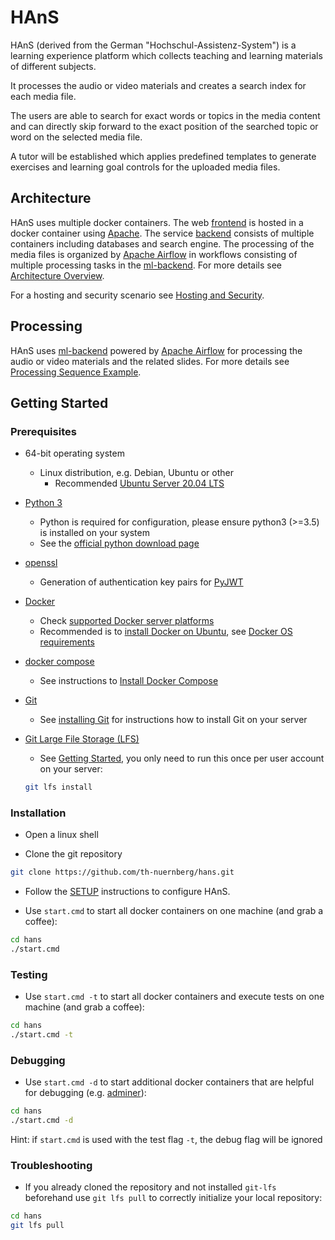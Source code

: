 # HAnS

HAnS (derived from the German "Hochschul-Assistenz-System") is a learning experience platform which collects teaching
and learning materials of different subjects.

It processes the audio or video materials and creates a search index for each media file.

The users are able to search for exact words or topics in the media content and can directly skip forward to
the exact position of the searched topic or word on the selected media file.

A tutor will be established which applies predefined templates to generate exercises and learning goal controls
for the uploaded media files.

## Architecture

HAnS uses multiple docker containers.
The web [frontend](OVERVIEW.md#frontend) is hosted in a docker container using [Apache](https://apache.org/).
The service [backend](OVERVIEW.md#backend) consists of multiple containers including databases and search engine.
The processing of the media files is organized by [Apache Airflow](https://airflow.apache.org/) in workflows
consisting of multiple processing tasks in the [ml-backend](OVERVIEW.md#machine-learning-backend-ml-backend).
For more details see [Architecture Overview](OVERVIEW.md#architecture-overview).

For a hosting and security scenario see [Hosting and Security](HOSTING.md#hosting-and-security).

## Processing

HAnS uses [ml-backend](OVERVIEW.md#machine-learning-backend-ml-backend) powered by
[Apache Airflow](https://airflow.apache.org/) for processing the audio or video materials and the related slides.
For more details see [Processing Sequence Example](SEQUENCES.md#processing).

## Getting Started

### Prerequisites

- 64-bit operating system
  - Linux distribution, e.g. Debian, Ubuntu or other
    - Recommended [Ubuntu Server 20.04 LTS](https://ubuntu.com/download/server)
- [Python 3](https://www.python.org/)
  - Python is required for configuration, please ensure python3 (>=3.5) is installed on your system
  - See the [official python download page](https://www.python.org/downloads/)
- [openssl](https://www.openssl.org/)
  - Generation of authentication key pairs for [PyJWT](https://pyjwt.readthedocs.io/en/latest/algorithms.html)
- [Docker](https://www.docker.com/)
  - Check [supported Docker server platforms](https://docs.docker.com/engine/install/#server)
  - Recommended is to [install Docker on Ubuntu](https://docs.docker.com/engine/install/ubuntu/),
    see [Docker OS requirements](https://docs.docker.com/engine/install/ubuntu/#os-requirements)
- [docker compose](https://docs.docker.com/compose/)
  - See instructions to [Install Docker Compose](https://docs.docker.com/compose/install/)
- [Git](https://git-scm.com/)
  - See [installing Git](https://git-scm.com/book/en/v2/Getting-Started-Installing-Git)
    for instructions how to install Git on your server
- [Git Large File Storage (LFS)](https://git-lfs.github.com/)
  - See [Getting Started](https://git-lfs.github.com/), you only need to run this once per user account on your server:

  ```bash
  git lfs install
  ```

### Installation

- Open a linux shell

- Clone the git repository

```bash
git clone https://github.com/th-nuernberg/hans.git
```

- Follow the [SETUP](./SETUP.md) instructions to configure HAnS.

- Use `start.cmd` to start all docker containers on one machine (and grab a coffee):

```bash
cd hans
./start.cmd
```

### Testing

- Use `start.cmd -t` to start all docker containers and execute tests on one machine (and grab a coffee):

```bash
cd hans
./start.cmd -t
```

### Debugging

- Use `start.cmd -d` to start additional docker containers that are helpful for debugging
  (e.g. [adminer](./common/adminer/Dockerfile)):

```bash
cd hans
./start.cmd -d
```
Hint: if `start.cmd` is used with the test flag `-t`, the debug flag will be ignored

### Troubleshooting

- If you already cloned the repository and not installed `git-lfs` beforehand use `git lfs pull` to correctly
  initialize your local repository:

```bash
cd hans
git lfs pull
```
